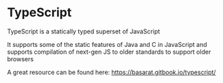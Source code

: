 # TypeScript

TypeScript is a statically typed superset of JavaScript

It supports some of the static features of Java and C in JavaScript and supports compilation of next-gen JS to older standards to support older browsers

A great resource can be found here: https://basarat.gitbook.io/typescript/

